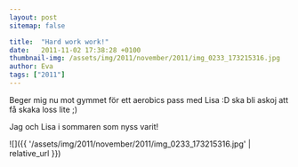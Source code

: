 ```yaml
---
layout: post
sitemap: false

title:  "Hard work work!"
date:   2011-11-02 17:38:28 +0100
thumbnail-img: /assets/img/2011/november/2011/img_0233_173215316.jpg
author: Eva
tags: ["2011"]
---
```


Beger mig nu mot gymmet för ett aerobics pass med Lisa :D ska bli askoj att få skaka loss lite ;)









Jag och Lisa i sommaren som nyss varit!

![]({{ '/assets/img/2011/november/2011/img_0233_173215316.jpg'  | relative_url }})

